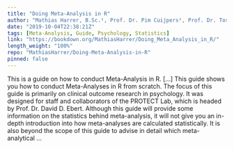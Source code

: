 ```yaml
---
title: "Doing Meta-Analysis in R"
author: "Mathias Harrer, B.Sc.¹, Prof. Dr. Pim Cuijpers², Prof. Dr. Toshi A. Furukawa³, Assoc. Prof. Dr. David D. Ebert²"
date: "2019-10-04T22:38:21Z"
tags: [Meta-Analysis, Guide, Psychology, Statistics]
link: "https://bookdown.org/MathiasHarrer/Doing_Meta_Analysis_in_R/"
length_weight: "100%"
repo: "MathiasHarrer/Doing-Meta-Analysis-in-R"
pinned: false
---
```


This is a guide on how to conduct Meta-Analysis in R. [...] This guide shows you how to conduct Meta-Analyses in R from scratch. The focus of this guide is primarily on clinical outcome research in psychology. It was designed for staff and collaborators of the PROTECT Lab, which is headed by Prof. Dr. David D. Ebert. Although this guide will provide some information on the statistics behind meta-analysis, it will not give you an in-depth introduction into how meta-analyses are calculated statistically. It is also beyond the scope of this guide to advise in detail which meta-analytical ...
